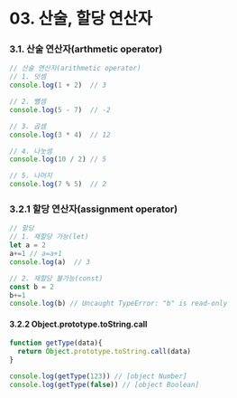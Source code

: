 # 03. 산술, 할당 연산자

### 3.1. 산술 연산자(arthmetic operator)

```js
// 산술 연산자(arithmetic operator)
// 1. 덧셈
console.log(1 + 2)  // 3

// 2. 뺄셈
console.log(5 - 7)  // -2

// 3. 곱셈
console.log(3 * 4)  // 12

// 4. 나눗셈
console.log(10 / 2) // 5

// 5. 나머지
console.log(7 % 5)  // 2
```

### 3.2.1 할당 연산자(assignment operator)

```js
// 할당
// 1. 재할당 가능(let)
let a = 2
a+=1 // a=a+1
console.log(a)  // 3

// 2. 재할당 불가능(const)
const b = 2
b+=1
console.log(b) // Uncaught TypeError: "b" is read-only
```
#### 3.2.2 Object.prototype.toString.call

```js
function getType(data){
  return Object.prototype.toString.call(data)
}

console.log(getType(123)) // [object Number]
console.log(getType(false)) // [object Boolean]

```
